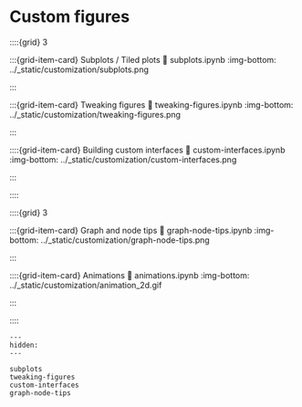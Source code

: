 # Custom figures

::::{grid} 3

:::{grid-item-card} Subplots / Tiled plots
:link: subplots.ipynb
:img-bottom: ../_static/customization/subplots.png

:::

:::{grid-item-card} Tweaking figures
:link: tweaking-figures.ipynb
:img-bottom: ../_static/customization/tweaking-figures.png

:::

::::{grid-item-card} Building custom interfaces
:link: custom-interfaces.ipynb
:img-bottom: ../_static/customization/custom-interfaces.png

:::

::::

::::{grid} 3

:::{grid-item-card} Graph and node tips
:link: graph-node-tips.ipynb
:img-bottom: ../_static/customization/graph-node-tips.png

:::

::::{grid-item-card} Animations
:link: animations.ipynb
:img-bottom: ../_static/customization/animation_2d.gif

:::

::::

```{toctree}
---
hidden:
---

subplots
tweaking-figures
custom-interfaces
graph-node-tips
```
